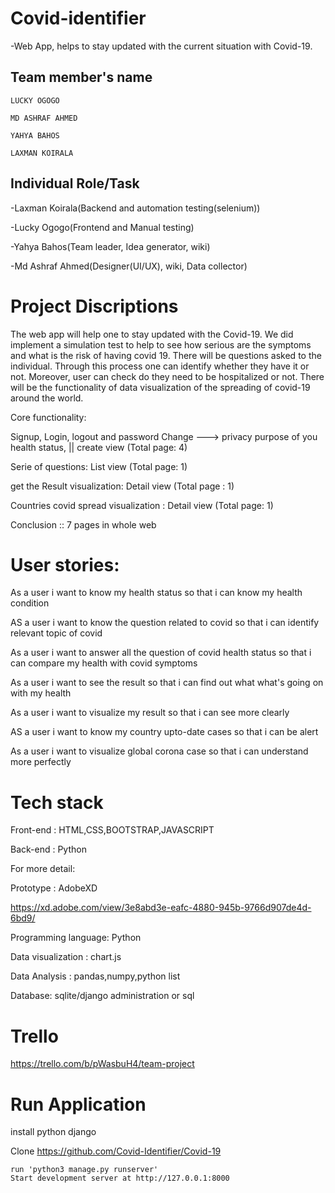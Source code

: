 # Covid-identifier
-Web App, helps to stay updated with the current situation with Covid-19.

## Team member's name

```
LUCKY OGOGO

MD ASHRAF AHMED 

YAHYA BAHOS

LAXMAN KOIRALA

```

## Individual Role/Task
-Laxman Koirala(Backend and automation testing(selenium))

-Lucky Ogogo(Frontend and Manual testing)

-Yahya Bahos(Team leader, Idea generator, wiki)

-Md Ashraf Ahmed(Designer(UI/UX), wiki, Data collector) 

# Project Discriptions

The web app will help one to stay updated with the Covid-19. We did implement a simulation test to help to see how serious are the symptoms and what is the risk of having covid 19. There will be questions asked to the individual. Through this process one can identify whether they have it or not. Moreover, user can check do they need to be hospitalized or not. There will be the functionality of data visualization of the spreading of covid-19 around the world.

Core functionality:
 
Signup, Login, logout and password Change ---> privacy purpose of you health status, || create view (Total page: 4)

Serie of questions: List view (Total page: 1)

get the Result visualization: Detail view (Total page : 1)

Countries covid spread visualization : Detail view (Total page: 1)

Conclusion :: 7 pages in whole web


# User stories: 

As a user i want to know my health status so that i can know my health condition

AS a user i want to know the question related to covid so that i can identify relevant topic of covid

As a user i want to answer all the question of covid health status so that i can compare my health with covid symptoms

As a user i want to see the result so that i can find out what what's going on with my health

As a user i want to visualize my result so that i can see more clearly

AS a user i want to know my country upto-date cases so that i can be alert

As a user i want to visualize global corona case so that i can understand more perfectly

# Tech stack

Front-end : HTML,CSS,BOOTSTRAP,JAVASCRIPT

Back-end : Python

For more detail:


Prototype : AdobeXD

https://xd.adobe.com/view/3e8abd3e-eafc-4880-945b-9766d907de4d-6bd9/

Programming language: Python

Data visualization : chart.js

Data Analysis : pandas,numpy,python list

Database: sqlite/django administration or sql

# Trello
https://trello.com/b/pWasbuH4/team-project

# Run Application

install python django

Clone https://github.com/Covid-Identifier/Covid-19
```
run 'python3 manage.py runserver'
Start development server at http://127.0.0.1:8000
```



